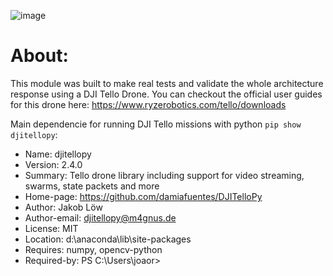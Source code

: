 ![image](https://user-images.githubusercontent.com/60454486/207446134-d99c31a3-7690-44e0-8261-dda24a2cfe40.png)


# About:

This module was built to make real tests and validate the whole architecture response using a DJI Tello Drone.
You can checkout the official user guides for this drone here: https://www.ryzerobotics.com/tello/downloads

Main dependencie for running DJI Tello missions with python ```pip show djitellopy```:

- Name: djitellopy
- Version: 2.4.0
- Summary: Tello drone library including support for video streaming, swarms, state packets and more
- Home-page: https://github.com/damiafuentes/DJITelloPy
- Author: Jakob Löw
- Author-email: djitellopy@m4gnus.de
- License: MIT
- Location: d:\anaconda\lib\site-packages
- Requires: numpy, opencv-python
- Required-by: PS C:\Users\joaor>
